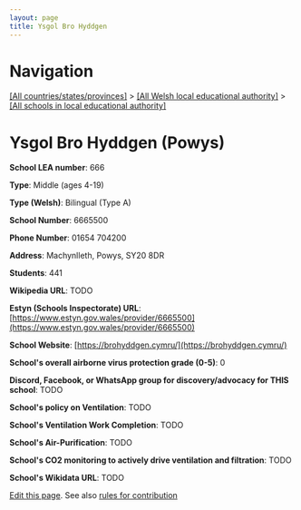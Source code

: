 ```yaml
---
layout: page
title: Ysgol Bro Hyddgen
---
```

# Navigation

[[All countries/states/provinces]](../../..) > [[All Welsh local educational authority]](../..) > [[All schools in local educational authority]](..)

# Ysgol Bro Hyddgen (Powys)

**School LEA number**: 666

**Type**: Middle (ages 4-19)

**Type (Welsh)**: Bilingual (Type A)

**School Number**: 6665500

**Phone Number**: 01654 704200

**Address**: Machynlleth, Powys, SY20 8DR

**Students**: 441

**Wikipedia URL**: TODO

**Estyn (Schools Inspectorate) URL**: [https://www.estyn.gov.wales/provider/6665500](https://www.estyn.gov.wales/provider/6665500)

**School Website**: [https://brohyddgen.cymru/](https://brohyddgen.cymru/)

**School's overall airborne virus protection grade (0-5)**: 0

**Discord, Facebook, or WhatsApp group for discovery/advocacy for THIS school**: TODO

**School's policy on Ventilation**: TODO

**School's Ventilation Work Completion**: TODO

**School's Air-Purification**: TODO

**School's CO2 monitoring to actively drive ventilation and filtration**: TODO

**School's Wikidata URL**: TODO




[Edit this page](https://github.com/VentilationProject/Wales/edit/prif/./Powys/Ysgol_Bro_Hyddgen.md). See also [rules for contribution](../../../contribution-rules/)